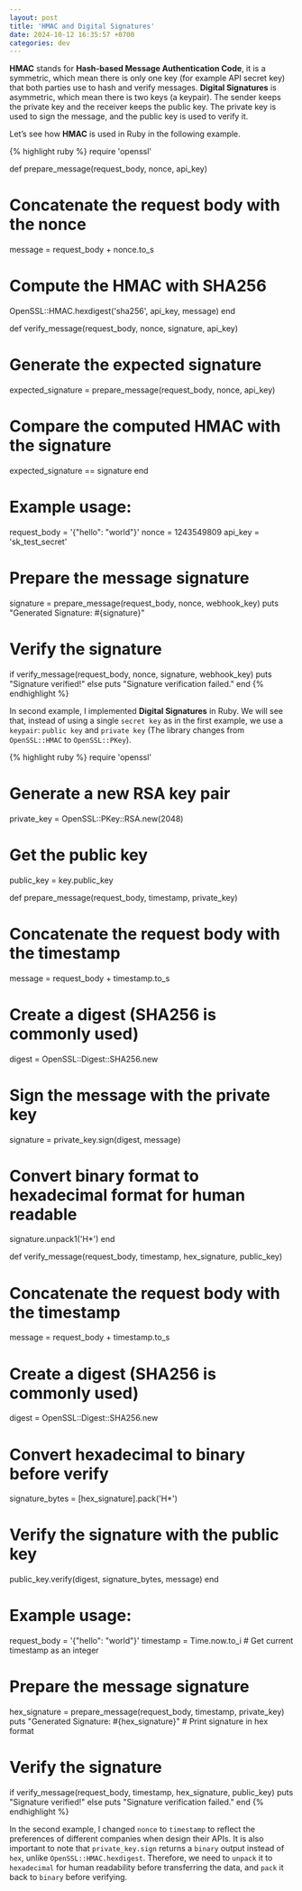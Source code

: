 ```yaml
---
layout: post
title: 'HMAC and Digital Signatures'
date: 2024-10-12 16:35:57 +0700
categories: dev
---
```


**HMAC** stands for **Hash-based Message Authentication Code**, it is a symmetric, which mean there is only one key (for example API secret key) that both parties use to hash and verify messages.
**Digital Signatures** is asymmetric, which mean there is two keys (a keypair). The sender keeps the private key and the receiver keeps the public key. The private key is used to sign the message, and the public key is used to verify it.

Let’s see how **HMAC** is used in Ruby in the following example.

{% highlight ruby %}
require 'openssl'

def prepare_message(request_body, nonce, api_key)

# Concatenate the request body with the nonce

message = request_body + nonce.to_s

# Compute the HMAC with SHA256

OpenSSL::HMAC.hexdigest('sha256', api_key, message)
end

def verify_message(request_body, nonce, signature, api_key)

# Generate the expected signature

expected_signature = prepare_message(request_body, nonce, api_key)

# Compare the computed HMAC with the signature

expected_signature == signature
end

# Example usage:

request_body = '{"hello": "world"}'
nonce = 1243549809
api_key = 'sk_test_secret'

# Prepare the message signature

signature = prepare_message(request_body, nonce, webhook_key)
puts "Generated Signature: #{signature}"

# Verify the signature

if verify_message(request_body, nonce, signature, webhook_key)
puts "Signature verified!"
else
puts "Signature verification failed."
end
{% endhighlight %}

In second example, I implemented **Digital Signatures** in Ruby. We will see that, instead of using a single `secret key` as in the first example, we use a `keypair`: `public key` and `private key` (The library changes from `OpenSSL::HMAC` to `OpenSSL::PKey`).

{% highlight ruby %}
require 'openssl'

# Generate a new RSA key pair

private_key = OpenSSL::PKey::RSA.new(2048)

# Get the public key

public_key = key.public_key

def prepare_message(request_body, timestamp, private_key)

# Concatenate the request body with the timestamp

message = request_body + timestamp.to_s

# Create a digest (SHA256 is commonly used)

digest = OpenSSL::Digest::SHA256.new

# Sign the message with the private key

signature = private_key.sign(digest, message)

# Convert binary format to hexadecimal format for human readable

signature.unpack1('H\*')
end

def verify_message(request_body, timestamp, hex_signature, public_key)

# Concatenate the request body with the timestamp

message = request_body + timestamp.to_s

# Create a digest (SHA256 is commonly used)

digest = OpenSSL::Digest::SHA256.new

# Convert hexadecimal to binary before verify

signature_bytes = [hex_signature].pack('H\*')

# Verify the signature with the public key

public_key.verify(digest, signature_bytes, message)
end

# Example usage:

request_body = '{"hello": "world"}'
timestamp = Time.now.to_i # Get current timestamp as an integer

# Prepare the message signature

hex_signature = prepare_message(request_body, timestamp, private_key)
puts "Generated Signature: #{hex_signature}" # Print signature in hex format

# Verify the signature

if verify_message(request_body, timestamp, hex_signature, public_key)
puts "Signature verified!"
else
puts "Signature verification failed."
end
{% endhighlight %}

In the second example, I changed `nonce` to `timestamp` to reflect the preferences of different companies when design their APIs.
It is also important to note that `private_key.sign` returns a `binary` output instead of `hex`, unlike `OpenSSL::HMAC.hexdigest`. Therefore, we need to `unpack` it to `hexadecimal` for human readability before transferring the data, and `pack` it back to `binary` before verifying.
